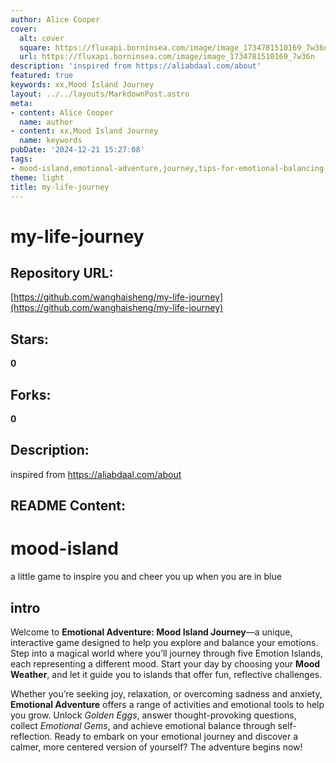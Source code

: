 ```yaml
---
author: Alice Cooper
cover:
  alt: cover
  square: https://fluxapi.borninsea.com/image/image_1734781510169_7w36n
  url: https://fluxapi.borninsea.com/image/image_1734781510169_7w36n
description: 'inspired from https://aliabdaal.com/about'
featured: true
keywords: xx,Mood Island Journey
layout: ../../layouts/MarkdownPost.astro
meta:
- content: Alice Cooper
  name: author
- content: xx,Mood Island Journey
  name: keywords
pubDate: '2024-12-21 15:27:08'
tags:
- mood-island,emotional-adventure,journey,tips-for-emotional-balancing,interactive-game,coping-with-mood-fluctuations,emotional-gems,golden-eggs,self-reflection
theme: light
title: my-life-journey
---
```


# my-life-journey

## Repository URL: 
[https://github.com/wanghaisheng/my-life-journey](https://github.com/wanghaisheng/my-life-journey)

## Stars: 
**0**

## Forks: 
**0**

## Description: 
inspired from https://aliabdaal.com/about

## README Content: 
# mood-island
a little game to inspire you and cheer you up when you are in blue


## intro

Welcome to **Emotional Adventure: Mood Island Journey**—a unique, interactive game designed to help you explore and balance your emotions. Step into a magical world where you’ll journey through five Emotion Islands, each representing a different mood. Start your day by choosing your **Mood Weather**, and let it guide you to islands that offer fun, reflective challenges. 

Whether you’re seeking joy, relaxation, or overcoming sadness and anxiety, **Emotional Adventure** offers a range of activities and emotional tools to help you grow. Unlock *Golden Eggs*, answer thought-provoking questions, collect *Emotional Gems*, and achieve emotional balance through self-reflection. Ready to embark on your emotional journey and discover a calmer, more centered version of yourself? The adventure begins now!

